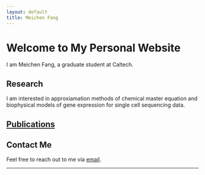 ```yaml
---
layout: default
title: Meichen Fang
---
```


# Welcome to My Personal Website

I am Meichen Fang, a graduate student at Caltech. 

## Research

I am interested in approxiamation methods of chemical master equation and biophysical models of gene expression for single cell sequencing data.

## [Publications](https://scholar.google.com/citations?user=YtrJtZkAAAAJ&hl=en)

## Contact Me

Feel free to reach out to me via [email](mffang@caltech.edu).

---
